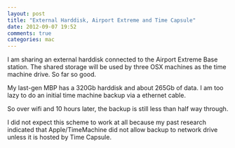 ```yaml
---
layout: post
title: "External Harddisk, Airport Extreme and Time Capsule"
date: 2012-09-07 19:52
comments: true
categories: mac
---
```


I am sharing an external harddisk connected to the Airport Extreme Base station. The shared storage will be used by three OSX machines as the time machine drive. So far so good.


My last-gen MBP has a 320Gb harddisk and about 265Gb of data. I am too lazy to do an initial time machine backup via a ethernet cable.


So over wifi and 10 hours later, the backup is still less than half way through.


I did not expect this scheme to work at all because my past research indicated that Apple/TimeMachine did not allow backup to network drive unless it is hosted by Time Capsule.


